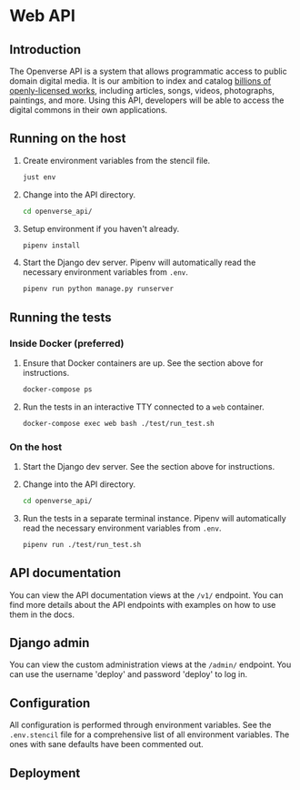 # Web API

## Introduction

The Openverse API is a system that allows programmatic access to public domain digital media. It is our ambition to index and catalog [billions of openly-licensed works](https://stateof.creativecommons.org/), including articles, songs, videos, photographs, paintings, and more. Using this API, developers will be able to access the digital commons in their own applications.

## Running on the host

1. Create environment variables from the stencil file.
   ```bash
   just env
   ```

2. Change into the API directory.
   ```bash
   cd openverse_api/
   ```

3. Setup environment if you haven't already.
   ```bash
   pipenv install
   ```

4. Start the Django dev server. Pipenv will automatically read the necessary environment variables from `.env`.
   ```bash
   pipenv run python manage.py runserver
   ```

## Running the tests

### Inside Docker (preferred)

1. Ensure that Docker containers are up. See the section above for instructions.
   ```bash
   docker-compose ps
   ```

2. Run the tests in an interactive TTY connected to a `web` container.
   ```bash
   docker-compose exec web bash ./test/run_test.sh
   ```

### On the host

1. Start the Django dev server. See the section above for instructions.

2. Change into the API directory.
   ```bash
   cd openverse_api/
   ```

3. Run the tests in a separate terminal instance. Pipenv will automatically read the necessary environment variables from `.env`.
   ```bash
   pipenv run ./test/run_test.sh
   ```

## API documentation

You can view the API documentation views at the `/v1/` endpoint. You can find more details about the API endpoints with examples on how to use them in the docs.

## Django admin

You can view the custom administration views at the `/admin/` endpoint. You can use the username 'deploy' and password 'deploy' to log in.

## Configuration

All configuration is performed through environment variables. See the `.env.stencil` file for a comprehensive list of all environment variables. The ones with sane defaults have been commented out.

## Deployment

<!-- TODO -->
